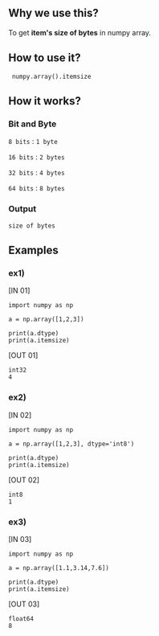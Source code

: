 ## Why we use this?
 To get **item's size of bytes** in numpy array.
 
## How to use it?
```
 numpy.array().itemsize
```
 
 ## How it works?
 ### Bit and Byte
 ```8 bits``` : ```1 byte```
 
 ```16 bits``` : ```2 bytes```
 
 ```32 bits``` : ```4 bytes```
 
 ```64 bits``` : ```8 bytes```
### Output 
``` size of bytes ```
 
## Examples

### ex1)
 [IN 01]
 ```
 import numpy as np
 
 a = np.array([1,2,3])
 
 print(a.dtype)
 print(a.itemsize)
 ```
  [OUT 01]
 ```
int32
4
 ```
 ### ex2)
  [IN 02]
 ```
 import numpy as np
 
 a = np.array([1,2,3], dtype='int8')
 
 print(a.dtype)
 print(a.itemsize)
 ```
  [OUT 02]
 ```
int8
1
 ```
 ### ex3)
 [IN 03]
 ```
 import numpy as np
 
 a = np.array([1.1,3.14,7.6])
 
 print(a.dtype)
 print(a.itemsize)
 ```
  [OUT 03]
 ```
float64
8
 ```

